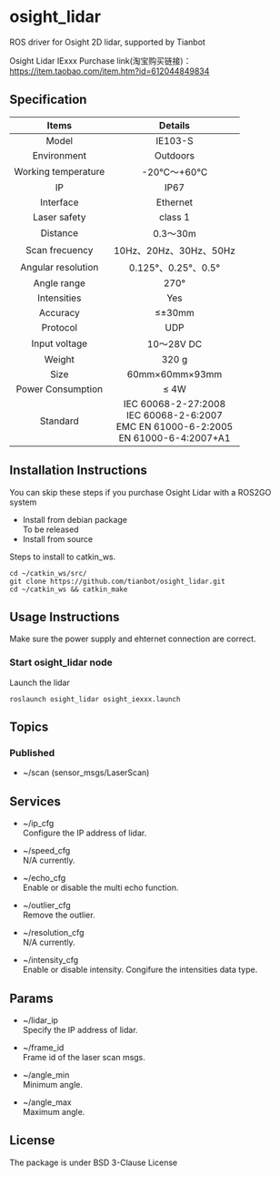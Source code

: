 # osight_lidar
ROS driver for Osight 2D lidar, supported by Tianbot

Osight Lidar IExxx
Purchase link(淘宝购买链接)：https://item.taobao.com/item.htm?id=612044849834

## Specification
|  Items  | Details|
|    :---:    |     :---:     |
| Model  | IE103-S |
| Environment  | Outdoors |
| Working temperature  | -20℃～+60℃ |
| IP  | IP67 |
| Interface  | Ethernet |
| Laser safety  | class 1 |
| Distance  | 0.3～30m |
| Scan frecuency  | 10Hz、20Hz、30Hz、50Hz |
| Angular resolution  | 0.125°、0.25°、0.5° |
| Angle range  | 270° |
| Intensities  | Yes |
| Accuracy  | ≤±30mm |
| Protocol  | UDP |
| Input voltage  | 10～28V DC |
| Weight  | 320 g |
| Size  | 60mm×60mm×93mm |
| Power Consumption  | ≤ 4W |
| Standard  | IEC 60068-2-27:2008 <br> IEC 60068-2-6:2007 <br> EMC EN 61000-6-2:2005  <br> EN 61000-6-4:2007+A1  |


## Installation Instructions
You can skip these steps if you purchase Osight Lidar with a ROS2GO system 
- Install from debian package  
  To be released
- Install from source

Steps to install to catkin_ws. 
```
cd ~/catkin_ws/src/
git clone https://github.com/tianbot/osight_lidar.git
cd ~/catkin_ws && catkin_make
```
## Usage Instructions
Make sure the power supply and ehternet connection are correct.

### Start osight_lidar node
Launch the lidar 

```
roslaunch osight_lidar osight_iexxx.launch
```

## Topics
### Published  
 - ~/scan (sensor_msgs/LaserScan)

## Services
- ~/ip_cfg  
Configure the IP address of lidar.  

- ~/speed_cfg  
N/A currently.   

- ~/echo_cfg  
Enable or disable the multi echo function.  

- ~/outlier_cfg  
Remove the outlier.   

- ~/resolution_cfg  
N/A currently.  

- ~/intensity_cfg   
Enable or disable intensity. Congifure the intensities data type.  

## Params
- ~/lidar_ip  
Specify the IP address of lidar.   

- ~/frame_id  
Frame id of the laser scan msgs.  

- ~/angle_min  
Minimum angle.  

- ~/angle_max  
Maximum angle.  

## License
The package is under BSD 3-Clause License
